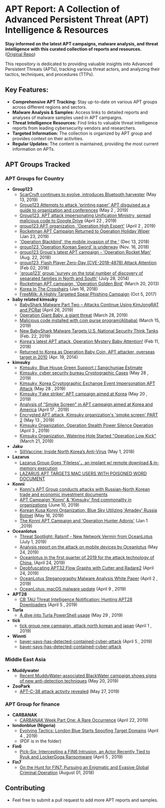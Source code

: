 # APT Report: A Collection of Advanced Persistent Threat (APT) Intelligence & Resources

**Stay informed on the latest APT campaigns, malware analysis, and threat intelligence with this curated collection of reports and resources.**  ([Original Repo](https://github.com/blackorbird/APT_REPORT))

This repository is dedicated to providing valuable insights into Advanced Persistent Threats (APTs), tracking various threat actors, and analyzing their tactics, techniques, and procedures (TTPs).

## Key Features:

*   **Comprehensive APT Tracking:**  Stay up-to-date on various APT groups across different regions and sectors.
*   **Malware Analysis & Samples:** Access links to detailed reports and analyses of malware samples used in APT campaigns.
*   **Threat Intelligence Resources:**  Find links to valuable threat intelligence reports from leading cybersecurity vendors and researchers.
*   **Targeted Information:**  The collection is organized by APT group and provides context on their activities.
*   **Regular Updates:** The content is maintained, providing the most current information on APTs.

## APT Groups Tracked

### APT Groups for Country

*   **Group123**
    *   [ScarCruft continues to evolve, introduces Bluetooth harvester](https://securelist.com/scarcruft-continues-to-evolve-introduces-bluetooth-harvester/90729/) (May 13, 2019)
    *   [Group123 Attempts to attack 'printing paper' APT disguised as a guide to organization and conferences](https://blog.alyac.co.kr/2287) (May 2 , 2019)
    *   [Group123, APT attack impersonating Unification Ministry, spread malicious code to Google Drive](https://blog.alyac.co.kr/2268) (April 22 , 2019)
    *   [group123 APT organization, 'Operation High Expert'](https://blog.alyac.co.kr/2226) (April 2 , 2019)
    *   [Rocketman APT Campaign Returned to Operation Holiday Wiper](https://blog.alyac.co.kr/2089) (Jan 23, 2019)
    *   ['Operation Blackbird', the mobile invasion of the '](https://blog.alyac.co.kr/2035) (Dec 13, 2018)
    *   [group123 'Operation Korean Sword' is underway](https://blog.alyac.co.kr/1985) (Nov. 16, 2018)
    *   [group123 Group's latest APT campaign - 'Operation Rocket Man'](https://blog.alyac.co.kr/1853) (Aug. 22, 2018)
    *   [group123, Flash Player Zero-Day (CVE-2018-4878) Attack Attention](https://blog.alyac.co.kr/1521) (Feb 02, 2018)
    *   ['group123' group 'survey on the total number of discovery of separated families in North and South'](https://blog.alyac.co.kr/1767) (July 28, 2014)
    *   [Rocketman APT campaign, 'Operation Golden Bird'](https://blog.alyac.co.kr/2205) (March 20, 2013)
    *   [Korea In The Crosshairs](https://blog.talosintelligence.com/2018/01/korea-in-crosshairs.html) (Jan 16, 2018)
    *   [FreeMilk: A Highly Targeted Spear Phishing Campaign](https://unit42.paloaltonetworks.com/unit42-freemilk-highly-targeted-spear-phishing-campaign/) (Oct 5, 2017)
*   **baby related kimsuky**
    *   [BabyShark Malware Part Two – Attacks Continue Using KimJongRAT and PCRat](https://unit42.paloaltonetworks.com/babyshark-malware-part-two-attacks-continue-using-kimjongrat-and-pcrat/) (April 26, 2019)
    *   [Operation Giant Baby, a giant threat](https://blog.alyac.co.kr/2223) (March 28, 2019)
    *   [Malicious code installed with coin purse program(Alibaba)](https://asec.ahnlab.com/1209) (March 15, 2019)
    *   [New BabyShark Malware Targets U.S. National Security Think Tanks](https://unit42.paloaltonetworks.com/new-babyshark-malware-targets-u-s-national-security-think-tanks/) (Feb. 22, 2019)
    *   [Korea's latest APT attack, Operation Mystery Baby Attention!](https://blog.alyac.co.kr/1963) (Feb 11, 2018)
    *   [Returned to Korea as Operation Baby Coin, APT attacker, overseas target in 2010](https://blog.alyac.co.kr/1640) (Apr. 19, 2014)
*   **kimsuky**
    *   [Kimsuky, Blue House Green Support / Sangchunjae Estimate](https://blog.alyac.co.kr/2645)
    *   [Kimsuky, cyber security bureau Cryptographic Cases](https://blog.alyac.co.kr/2338) (May 28 , 2019)
    *   [Kimsuky, Korea Cryptographic Exchange Event Impersonation APT Attack](https://blog.alyac.co.kr/2336) (May 28 , 2019)
    *   [Kimsuky  'Fake striker' APT campaign aimed at Korea](https://blog.alyac.co.kr/2315) (May 20 , 2019)
    *   [Analysis of "Smoke Screen" in APT campaign aimed at Korea and America](https://blog.alyac.co.kr/2243) (April 17 , 2019)
    *   [Encrypted APT attack, Kimsuky organization's 'smoke screen' PART 2](https://blog.alyac.co.kr/2299) (May 13 , 2019)
    *   [Kimsuky Organization, Operation Stealth Power Silence Operation](https://blog.alyac.co.kr/2234) (April 3 , 2019)
    *   [Kimsuky Organization, Watering Hole Started "Operation Low Kick"](https://blog.alyac.co.kr/2209) (March 21, 2019)
*   **Jaku**
    *   [SiliVaccine: Inside North Korea’s Anti-Virus](https://research.checkpoint.com/silivaccine-a-look-inside-north-koreas-anti-virus/) (May 1, 2018)
*   **Lazarus**
    *   [Lazarus Group Goes 'Fileless'，an implant w/ remote download & in-memory execution](https://objective-see.com/blog/blog_0x51.html)
    *   [LAZARUS APT TARGETS MAC USERS WITH POISONED WORD DOCUMENT](https://www.sentinelone.com/blog/lazarus-apt-targets-mac-users-poisoned-word-document/)
*   **Konni**
    *   [Konni's APT Group conducts attacks with Russian-North Korean trade and economic investment documents](https://blog.alyac.co.kr/2535)
    *   [APT Campaign 'Konni' & 'Kimsuky' find commonality in organizations](https://blog.alyac.co.kr/2347) (June 10, 2019)
    *   [Korean Kusa Konni Organization, Blue Sky Utilizing 'Amadey' Russia Botnet](https://blog.alyac.co.kr/2308) (May 16, 2019)
    *   [The Konni APT Campaign and 'Operation Hunter Adonis'](https://blog.alyac.co.kr/2061) (Jan 1 ,2019)
*   **Oceanlotus**
    *   [Threat Spotlight: Ratsnif - New Network Vermin from OceanLotus](https://threatvector.cylance.com/en_us/home/threat-spotlight-ratsnif-new-network-vermin-from-oceanlotus.html) (July 1, 2019)
    *   [Analysis report on the attack on mobile devices by Oceanlotus](https://mp.weixin.qq.com/s/L-tCvLPOOMhP0ndgdqhkNQ) (May 24, 2019)
    *   [Oceanlotus in the first quarter of 2019 for the attack technology of China.](https://mp.weixin.qq.com/s/xPsEXp2J5IE7wNSMEVC24A) (April 24, 2019)
    *   [Deobfuscating APT32 Flow Graphs with Cutter and Radare2](https://research.checkpoint.com/deobfuscating-apt32-flow-graphs-with-cutter-and-radare2/) (April 24, 2019)
    *   [OceanLotus Steganography Malware Analysis White Paper](https://threatvector.cylance.com/en_us/home/report-oceanlotus-apt-group-leveraging-steganography.html) (April 2 , 2019)
    *   [OceanLotus: macOS malware update](https://www.welivesecurity.com/2019/04/09/oceanlotus-macos-malware-update/) (April 9 , 2019)
*   **APT28**
    *   [CB TAU Threat Intelligence Notification: Hunting APT28 Downloaders](https://www.carbonblack.com/2019/04/05/cb-threat-intelligence-notification-hunting-apt28-downloaders/) (April 5 , 2019)
*   **Turla**
    *   [A dive into Turla PowerShell usage](https://www.welivesecurity.com/2019/05/29/turla-powershell-usage/) (May 29 , 2019)
*   **tick**
    *   [tick group new campaign, attack north korean and japan](https://www.ahnlab.com/kr/site/securityinfo/secunews/secuNewsView.do?curPage=1&menu_dist=2&seq=28186) (April 1 , 2019)
*   **Winnti**
    *   [bayer-says-has-detected-contained-cyber-attack](https://www.reuters.com/article/us-bayer-cyber/bayer-says-has-detected-contained-cyber-attack-idUSKCN1RG0NN) (April 5 , 2019)
    *   [bayer-says-has-detected-contained-cyber-attack](https://www.tagesschau.de/inland/hackerangriff-bayer-101.html)

### Middle East Asia

*   **Muddywater**
    *   [Recent MuddyWater-associated BlackWater campaign shows signs of new anti-detection techniques](https://blog.talosintelligence.com/2019/05/recent-muddywater-associated-blackwater.html) (May 20, 2019)
*   **ZooPark**
    *   [APT-C-38 attack activity revealed](http://blogs.360.cn/post/analysis-of-APT-C-38.html) (May 27, 2019)

### APT Group for finance

*   **CARBANAK**
    *   [CARBANAK Week Part One: A Rare Occurrence](https://www.fireeye.com/blog/threat-research/2019/04/carbanak-week-part-one-a-rare-occurrence.html) (April 22, 2019)
*   **londonblue (Nigeria)**
    *   [Evolving Tactics: London Blue Starts Spoofing Target Domains](https://www.agari.com/email-security-blog/london-blue-evolving-tactics/) (April 4 , 2019)
    *   (PDF is in the folder)
*   **Fin6**
    *   [Pick-Six: Intercepting a FIN6 Intrusion, an Actor Recently Tied to Ryuk and LockerGoga Ransomware](https://www.fireeye.com/blog/threat-research/2019/04/pick-six-intercepting-a-fin6-intrusion.html) (April 5 , 2019)
*   **Fin7**
    *   [On the Hunt for FIN7: Pursuing an Enigmatic and Evasive Global Criminal Operation](https://www.fireeye.com/blog/threat-research/2018/08/fin7-pursuing-an-enigmatic-and-evasive-global-criminal-operation.html) (August 01, 2018)

## Contributing

*   Feel free to submit a pull request to add more APT reports and samples.